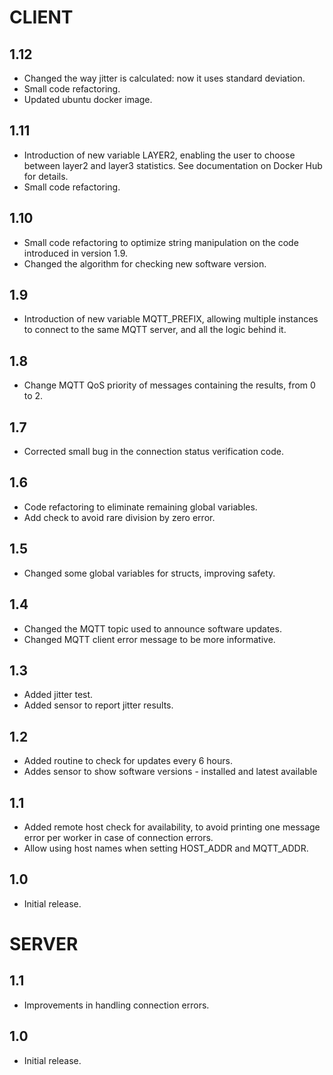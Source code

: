 # CLIENT

## 1.12

* Changed the way jitter is calculated: now it uses standard deviation.
* Small code refactoring.
* Updated ubuntu docker image.
  
## 1.11

* Introduction of new variable LAYER2, enabling the user to choose between layer2 and layer3 statistics. See documentation on Docker Hub for details.
* Small code refactoring.

## 1.10

* Small code refactoring to optimize string manipulation on the code introduced in version 1.9.
* Changed the algorithm for checking new software version.

## 1.9

* Introduction of new variable MQTT_PREFIX, allowing multiple instances to connect to the same MQTT server, and all the logic behind it.

## 1.8

* Change MQTT QoS priority of messages containing the results, from 0 to 2.

## 1.7

* Corrected small bug in the connection status verification code.

## 1.6

* Code refactoring to eliminate remaining global variables.
* Add check to avoid rare division by zero error.

## 1.5

* Changed some global variables for structs, improving safety.

## 1.4

* Changed the MQTT topic used to announce software updates.
* Changed MQTT client error message to be more informative.

## 1.3

* Added jitter test.
* Added sensor to report jitter results.

## 1.2

* Added routine to check for updates every 6 hours.
* Addes sensor to show software versions - installed and latest available

## 1.1

* Added remote host check for availability, to avoid printing one message error per worker in case of connection errors.
* Allow using host names when setting HOST_ADDR and MQTT_ADDR.
  
## 1.0

* Initial release.

# SERVER

## 1.1

* Improvements in handling connection errors.

## 1.0

* Initial release.
